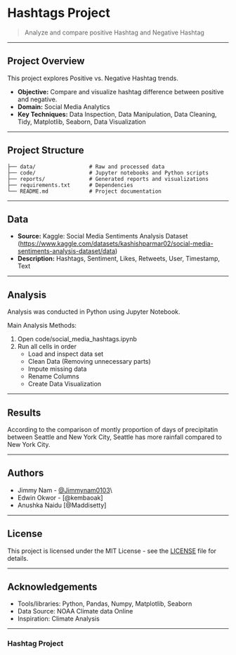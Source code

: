 # Hashtags Project

> Analyze and compare positive Hashtag and Negative Hashtag
---

## Project Overview

This project explores Positive vs. Negative Hashtag trends.

- **Objective:** Compare and visualize hashtag difference between positive and negative.
- **Domain:** Social Media Analytics
- **Key Techniques:** Data Inspection, Data Manipulation, Data Cleaning, Tidy, Matplotlib, Seaborn, Data Visualization

---

## Project Structure

```
├── data/                 # Raw and processed data
├── code/                 # Jupyter notebooks and Python scripts
├── reports/              # Generated reports and visualizations
├── requirements.txt      # Dependencies
└── README.md             # Project documentation
```

---

## Data

- **Source:** Kaggle: Social Media Sentiments Analysis Dataset (https://www.kaggle.com/datasets/kashishparmar02/social-media-sentiments-analysis-dataset/data)
- **Description:** Hashtags, Sentiment, Likes, Retweets, User, Timestamp, Text

---

## Analysis

Analysis was conducted in Python using Jupyter Notebook.

Main Analysis Methods:
1. Open code/social_media_hashtags.ipynb
2. Run all cells in order
    - Load and inspect data set 
    - Clean Data (Removing unnecessary parts)
    - Impute missing data
    - Rename Columns
    - Create Data Visualization


---

## Results

According to the comparison of montly proportion of days of precipitatin between Seattle and New York City, Seattle has more rainfall compared to New York City.

---

## Authors

- Jimmy Nam - [@Jimmynam0103](https://github.com/Jimmynam0103/social_media_hastag.git)\
- Edwin Okwor - [@kembaoak]
- Anushka Naidu [@Maddisetty]

---

## License

This project is licensed under the MIT License - see the [LICENSE](LICENSE) file for details.

---

## Acknowledgements

- Tools/libraries: Python, Pandas, Numpy, Matplotlib, Seaborn
- Data Source: NOAA Climate data Online
- Inspiration: Climate Analysis

---

### Hashtag Project
